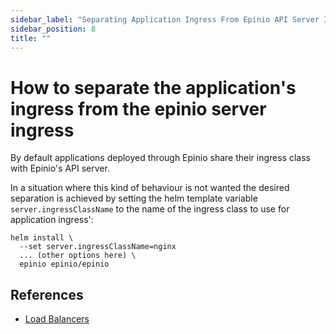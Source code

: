 ```yaml
---
sidebar_label: "Separating Application Ingress From Epinio API Server Ingress"
sidebar_position: 8
title: ""
---
```


# How to separate the application's ingress from the epinio server ingress

By default applications deployed through Epinio share their ingress class with Epinio's API server.

In a situation where this kind of behaviour is not wanted the desired separation is achieved by
setting the helm template variable `server.ingressClassName` to the name of the ingress class to use
for application ingress':

```
helm install \
  --set server.ingressClassName=nginx
  ... (other options here) \
  epinio epinio/epinio
```

## References

  - [Load Balancers](../references/customization/lb.md)

